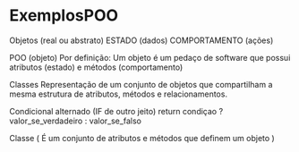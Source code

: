 # ExemplosPOO

Objetos (real ou abstrato)
	ESTADO (dados)
	COMPORTAMENTO (ações)

POO (objeto)
	Por definição: Um objeto é um pedaço de software que possui atributos (estado) e métodos (comportamento)

Classes
	Representação de um conjunto de objetos que compartilham a mesma estrutura de atributos, métodos e relacionamentos. 
 
Condicional alternado (IF de outro jeito)
 	return condiçao ? valor_se_verdadeiro : valor_se_falso

Classe (
	É um conjunto de atributos e métodos que definem um objeto
)